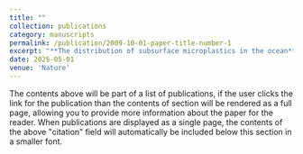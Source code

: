 ```yaml
---
title: ""
collection: publications
category: manuscripts
permalink: /publication/2009-10-01-paper-title-number-1
excerpt: "**The distribution of subsurface microplastics in the ocean** <br>This [paper]([https://www.nature.com/articles/s41586-025-08818-1]) provides a global view of microplastics along the ocean water depth.  <br/><img src='/images/glob.png'>"
date: 2025-05-01
venue: 'Nature'
---
```

The contents above will be part of a list of publications, if the user clicks the link for the publication than the contents of section will be rendered as a full page, allowing you to provide more information about the paper for the reader. When publications are displayed as a single page, the contents of the above "citation" field will automatically be included below this section in a smaller font.
